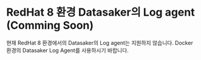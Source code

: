 # RedHat 8 환경 Datasaker의 Log agent (Comming Soon)

현재 RedHat 8 환경에서의 Datasaker의 Log agent는 지원하지 않습니다. Docker 환경의 Datasaker Log Agent를 사용하시기 바랍니다.